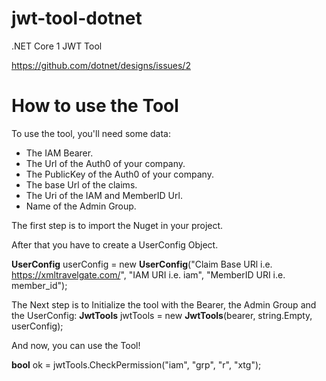 # jwt-tool-dotnet
.NET Core 1 JWT Tool 

https://github.com/dotnet/designs/issues/2

# How to use the Tool

To use the tool, you'll need some data:
- The IAM Bearer. 
- The Url of the Auth0 of your company.
- The PublicKey of the Auth0 of your company.
- The base Url of the claims.
- The Uri of the IAM and MemberID Url.
- Name of the Admin Group.

The first step is to import the Nuget in your project.

After that you have to create a UserConfig Object.

**UserConfig** userConfig = new **UserConfig**("Claim Base URl i.e. https://xmltravelgate.com/", "IAM URI i.e. iam", 
"MemberID URI i.e. member_id");

The Next step is to Initialize the tool with the Bearer, the Admin Group and the UserConfig: 
**JwtTools** jwtTools = new **JwtTools**(bearer, string.Empty, userConfig);

And now, you can use the Tool!

**bool** ok = jwtTools.CheckPermission("iam", "grp", "r", "xtg");
